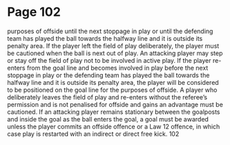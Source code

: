 # Page 102

purposes of offside until the next stoppage in play or until the defending team
has played the ball towards the halfway line and it is outside its penalty area. If
the player left the field of play deliberately, the player must be cautioned when
the ball is next out of play.
An attacking player may step or stay off the field of play not to be involved in
active play. If the player re-enters from the goal line and becomes involved in
play before the next stoppage in play or the defending team has played the
ball towards the halfway line and it is outside its penalty area, the player
will be considered to be positioned on the goal line for the purposes of offside.
A player who deliberately leaves the field of play and re-enters without the
referee’s permission and is not penalised for offside and gains an advantage
must be cautioned.
If an attacking player remains stationary between the goalposts and inside
the goal as the ball enters the goal, a goal must be awarded unless the player
commits an offside offence or a Law 12 offence, in which case play is restarted
with an indirect or direct free kick.
102
